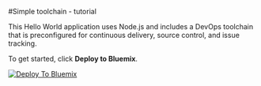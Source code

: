 #Simple toolchain - tutorial

This Hello World application uses Node.js and includes a DevOps toolchain that is preconfigured for continuous delivery, source control, and issue tracking.

To get started, click **Deploy to Bluemix**.

[![Deploy To Bluemix](https://bluemix.net/deploy/button.png)](https://new-console.ng.bluemix.net/develop/setup/deploy/?repository=https://github.com/open-toolchain/simple-toolchain-tutorial.git)

<!--
For more information about using the sample, including instructions to add tools to the toolchain and make code changes, see <a href="x">Simple toolchain tutorial</a>
-->
